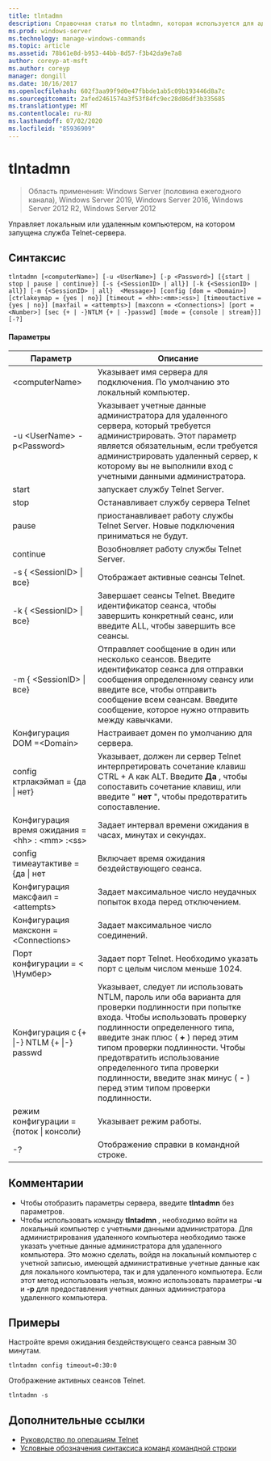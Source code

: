 ```yaml
---
title: tlntadmn
description: Справочная статья по tlntadmn, которая используется для администрирования локального или удаленного компьютера, на котором запущена служба Telnet-сервера.
ms.prod: windows-server
ms.technology: manage-windows-commands
ms.topic: article
ms.assetid: 78b61e8d-b953-44bb-8d57-f3b42da9e7a8
author: coreyp-at-msft
ms.author: coreyp
manager: dongill
ms.date: 10/16/2017
ms.openlocfilehash: 602f3aa99f9d0e47fbbde1ab5c09b193446d8a7c
ms.sourcegitcommit: 2afed2461574a3f53f84fc9ec28d86df3b335685
ms.translationtype: MT
ms.contentlocale: ru-RU
ms.lasthandoff: 07/02/2020
ms.locfileid: "85936909"
---
```

# <a name="tlntadmn"></a>tlntadmn

> Область применения: Windows Server (половина ежегодного канала), Windows Server 2019, Windows Server 2016, Windows Server 2012 R2, Windows Server 2012

Управляет локальным или удаленным компьютером, на котором запущена служба Telnet-сервера.

## <a name="syntax"></a>Синтаксис
```
tlntadmn [<computerName>] [-u <UserName>] [-p <Password>] [{start | stop | pause | continue}] [-s {<SessionID> | all}] [-k {<SessionID> | all}] [-m {<SessionID> | all}  <Message>] [config [dom = <Domain>] [ctrlakeymap = {yes | no}] [timeout = <hh>:<mm>:<ss>] [timeoutactive = {yes | no}] [maxfail = <attempts>] [maxconn = <Connections>] [port = <Number>] [sec {+ | -}NTLM {+ | -}passwd] [mode = {console | stream}]] [-?]
```
#### <a name="parameters"></a>Параметры

|                   Параметр                    |                                                                                                                                                       Описание                                                                                                                                                        |
|------------------------------------------------|--------------------------------------------------------------------------------------------------------------------------------------------------------------------------------------------------------------------------------------------------------------------------------------------------------------------------|
|                \<computerName>                 |                                                                                                                    Указывает имя сервера для подключения. По умолчанию это локальный компьютер.                                                                                                                    |
|         -u \<UserName> -p\<Password>          |                                                Указывает учетные данные администратора для удаленного сервера, который требуется администрировать. Этот параметр является обязательным, если требуется администрировать удаленный сервер, к которому вы не выполнили вход с учетными данными администратора.                                                |
|                     start                      |                                                                                                                                            запускает службу Telnet Server.                                                                                                                                             |
|                      stop                      |                                                                                                                                             Останавливает службу сервера Telnet                                                                                                                                              |
|                     pause                      |                                                                                                                          приостанавливает работу службы Telnet Server. Новые подключения приниматься не будут.                                                                                                                          |
|                    continue                    |                                                                                                                                            Возобновляет работу службы Telnet Server.                                                                                                                                            |
|          -s { \<SessionID> &#124; все}          |                                                                                                                                             Отображает активные сеансы Telnet.                                                                                                                                             |
|          -k { \<SessionID> &#124; все}          |                                                                                                        Завершает сеансы Telnet. Введите идентификатор сеанса, чтобы завершить конкретный сеанс, или введите ALL, чтобы завершить все сеансы.                                                                                                         |
|    -m { \<SessionID> &#124; все}<Message>     |                                                   Отправляет сообщение в один или несколько сеансов. Введите идентификатор сеанса для отправки сообщения определенному сеансу или введите все, чтобы отправить сообщение всем сеансам. Введите сообщение, которое нужно отправить между кавычками.                                                   |
|             Конфигурация DOM =\<Domain>             |                                                                                                                                      Настраивает домен по умолчанию для сервера.                                                                                                                                       |
|      config ктрлакэймап = {да &#124; нет}      |                                                                                     Указывает, должен ли сервер Telnet интерпретировать сочетание клавиш CTRL + A как ALT. Введите **Да** , чтобы сопоставить сочетание клавиш, или введите " **нет** ", чтобы предотвратить сопоставление.                                                                                     |
|       Конфигурация время ожидания = \<hh> : \<mm> :\<ss>       |                                                                                                                                 Задает интервал времени ожидания в часах, минутах и секундах.                                                                                                                                 |
|     config тимеаутактиве = {да &#124; нет      |                                                                                                                                            Включает время ожидания бездействующего сеанса.                                                                                                                                             |
|          Конфигурация максфаил =\<attempts>          |                                                                                                                          Задает максимальное число неудачных попыток входа перед отключением.                                                                                                                          |
|        Конфигурация максконн =\<Connections>         |                                                                                                                                         Задает максимальное число соединений.                                                                                                                                          |
|            Порт конфигурации = < \Нумбер>             |                                                                                                                    Задает порт Telnet. Необходимо указать порт с целым числом меньше 1024.                                                                                                                    |
| Конфигурация с {+ &#124;-} NTLM {+ &#124;-} passwd | Указывает, следует ли использовать NTLM, пароль или оба варианта для проверки подлинности при попытке входа. Чтобы использовать проверку подлинности определенного типа, введите знак плюс ( **+** ) перед этим типом проверки подлинности. Чтобы предотвратить использование определенного типа проверки подлинности, введите знак минус ( **-** ) перед этим типом проверки подлинности. |
|     режим конфигурации = {поток &#124; консоли}      |                                                                                                                                             Указывает режим работы.                                                                                                                                             |
|                       -?                       |                                                                                                                                           Отображение справки в командной строке.                                                                                                                                           |

## <a name="remarks"></a>Комментарии
-   Чтобы отобразить параметры сервера, введите **tlntadmn** без параметров.
-   Чтобы использовать команду **tlntadmn** , необходимо войти на локальный компьютер с учетными данными администратора. Для администрирования удаленного компьютера необходимо также указать учетные данные администратора для удаленного компьютера. Это можно сделать, войдя на локальный компьютер с учетной записью, имеющей административные учетные данные как для локального компьютера, так и для удаленного компьютера. Если этот метод использовать нельзя, можно использовать параметры **-u** и **-p** для предоставления учетных данных администратора удаленного компьютера.

## <a name="examples"></a>Примеры
Настройте время ожидания бездействующего сеанса равным 30 минутам.
```
tlntadmn config timeout=0:30:0
```
Отображение активных сеансов Telnet.
```
tlntadmn -s
```

## <a name="additional-references"></a>Дополнительные ссылки
-   [Руководство по операциям Telnet](https://technet.microsoft.com/library/cc753164(v=ws.10).aspx)
- [Условные обозначения синтаксиса команд командной строки](command-line-syntax-key.md)
